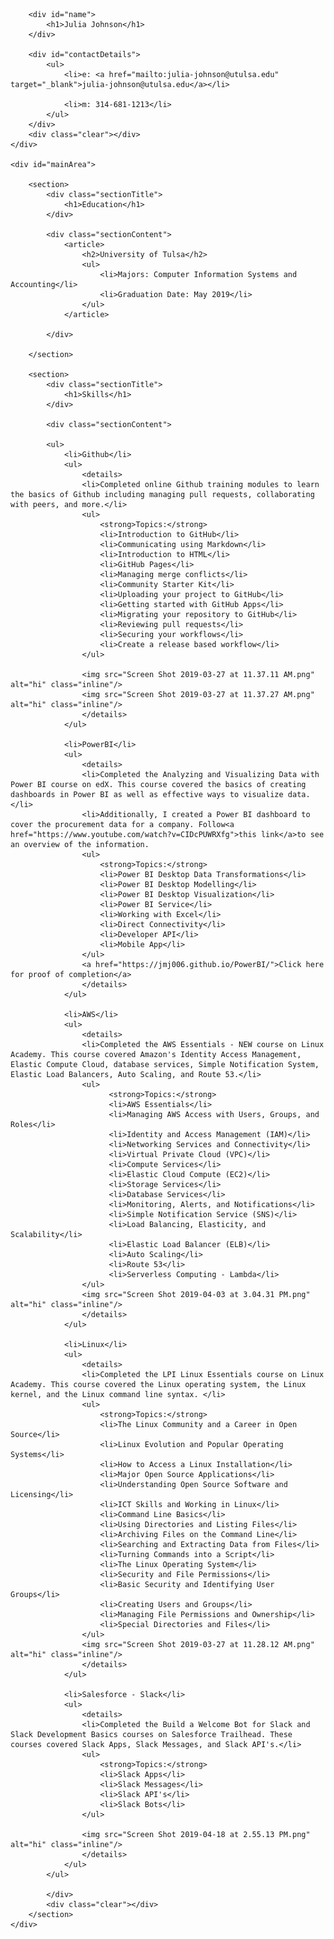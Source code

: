 <html>
<head>
<title>Julia Johnson - Technical Resume</title>

</head>
<body id="top">
<div id="cv" class="instaFade">
	<div class="mainDetails">
		

		<div id="name">
			<h1>Julia Johnson</h1>
		</div>
		
		<div id="contactDetails">
			<ul>
				<li>e: <a href="mailto:julia-johnson@utulsa.edu" target="_blank">julia-johnson@utulsa.edu</a></li>
				
				<li>m: 314-681-1213</li>
			</ul>
		</div>
		<div class="clear"></div>
	</div>
	
	<div id="mainArea">
		
		<section>
			<div class="sectionTitle">
				<h1>Education</h1>
			</div>
			
			<div class="sectionContent">
				<article>
					<h2>University of Tulsa</h2>
					<ul>
						<li>Majors: Computer Information Systems and Accounting</li>
						<li>Graduation Date: May 2019</li>
					</ul>
				</article>
				
			</div>
			
		</section>
		
		<section>
			<div class="sectionTitle">
				<h1>Skills</h1>
			</div>
			
			<div class="sectionContent">
			
			<ul>
				<li>Github</li>
				<ul>
					<details>
					<li>Completed online Github training modules to learn the basics of Github including managing pull requests, collaborating with peers, and more.</li>
					<ul>
						<strong>Topics:</strong>
						<li>Introduction to GitHub</li>
						<li>Communicating using Markdown</li>
						<li>Introduction to HTML</li>
						<li>GitHub Pages</li>
						<li>Managing merge conflicts</li>
						<li>Community Starter Kit</li>
						<li>Uploading your project to GitHub</li>
						<li>Getting started with GitHub Apps</li>
						<li>Migrating your repository to GitHub</li>
						<li>Reviewing pull requests</li>
						<li>Securing your workflows</li>
						<li>Create a release based workflow</li>
					</ul>

					<img src="Screen Shot 2019-03-27 at 11.37.11 AM.png" alt="hi" class="inline"/>
					<img src="Screen Shot 2019-03-27 at 11.37.27 AM.png" alt="hi" class="inline"/>
					</details>
				</ul>
					
				<li>PowerBI</li>
				<ul>
					<details>
					<li>Completed the Analyzing and Visualizing Data with Power BI course on edX. This course covered the basics of creating dashboards in Power BI as well as effective ways to visualize data.</li>
					<li>Additionally, I created a Power BI dashboard to cover the procurement data for a company. Follow<a href="https://www.youtube.com/watch?v=CIDcPUWRXfg">this link</a>to see an overview of the information.
					<ul>
						<strong>Topics:</strong>
						<li>Power BI Desktop Data Transformations</li>
						<li>Power BI Desktop Modelling</li>
						<li>Power BI Desktop Visualization</li>
						<li>Power BI Service</li>
						<li>Working with Excel</li>
						<li>Direct Connectivity</li>
						<li>Developer API</li>
						<li>Mobile App</li>
					</ul>
					<a href="https://jmj006.github.io/PowerBI/">Click here for proof of completion</a>
					</details>
				</ul>
		
				<li>AWS</li>
				<ul>
					<details>
					<li>Completed the AWS Essentials - NEW course on Linux Academy. This course covered Amazon's Identity Access Management, Elastic Compute Cloud, database services, Simple Notification System, Elastic Load Balancers, Auto Scaling, and Route 53.</li>
					<ul>
						  <strong>Topics:</strong>
						  <li>AWS Essentials</li>
						  <li>Managing AWS Access with Users, Groups, and Roles</li>
						  <li>Identity and Access Management (IAM)</li>
						  <li>Networking Services and Connectivity</li>
						  <li>Virtual Private Cloud (VPC)</li>
						  <li>Compute Services</li>
						  <li>Elastic Cloud Compute (EC2)</li>
						  <li>Storage Services</li>
						  <li>Database Services</li>
						  <li>Monitoring, Alerts, and Notifications</li>
						  <li>Simple Notification Service (SNS)</li>
						  <li>Load Balancing, Elasticity, and Scalability</li>
						  <li>Elastic Load Balancer (ELB)</li>
						  <li>Auto Scaling</li>
						  <li>Route 53</li>
						  <li>Serverless Computing - Lambda</li>
					</ul>
					<img src="Screen Shot 2019-04-03 at 3.04.31 PM.png" alt="hi" class="inline"/>
					</details>
				</ul>
				
				<li>Linux</li>
				<ul>
					<details>
					<li>Completed the LPI Linux Essentials course on Linux Academy. This course covered the Linux operating system, the Linux kernel, and the Linux command line syntax. </li>
					<ul>
						<strong>Topics:</strong>
						<li>The Linux Community and a Career in Open Source</li>
						<li>Linux Evolution and Popular Operating Systems</li>
						<li>How to Access a Linux Installation</li>
						<li>Major Open Source Applications</li>  
						<li>Understanding Open Source Software and Licensing</li> 
						<li>ICT Skills and Working in Linux</li>
						<li>Command Line Basics</li> 
						<li>Using Directories and Listing Files</li> 
						<li>Archiving Files on the Command Line</li> 
						<li>Searching and Extracting Data from Files</li> 
						<li>Turning Commands into a Script</li>
						<li>The Linux Operating System</li>
						<li>Security and File Permissions</li>
						<li>Basic Security and Identifying User Groups</li>
						<li>Creating Users and Groups</li> 
						<li>Managing File Permissions and Ownership</li> 
						<li>Special Directories and Files</li> 
					</ul>
					<img src="Screen Shot 2019-03-27 at 11.28.12 AM.png" alt="hi" class="inline"/>
					</details>
				</ul>
				
				<li>Salesforce - Slack</li>
				<ul>
					<details>
					<li>Completed the Build a Welcome Bot for Slack and Slack Development Basics courses on Salesforce Trailhead. These courses covered Slack Apps, Slack Messages, and Slack API's.</li>
					<ul>
						<strong>Topics:</strong>
						<li>Slack Apps</li>
						<li>Slack Messages</li>
						<li>Slack API's</li>
						<li>Slack Bots</li>  
					</ul>
					
					<img src="Screen Shot 2019-04-18 at 2.55.13 PM.png" alt="hi" class="inline"/>
					</details>
				</ul>
			</ul>
				
			</div>
			<div class="clear"></div>
		</section>	
	</div>
</div>
</body>
</html>
